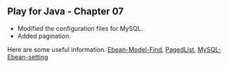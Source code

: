 ## Play for Java - Chapter 07 ##

- Modified the configuration files for MySQL.
- Added pagination.





Here are some useful information.
[Ebean-Model-Find](https://ebean-orm.github.io/apidocs/com/avaje/ebean/Model.Find.html#findPagedList-int-int-),
[PagedList](http://stackoverflow.com/questions/31205461/play-framework-ebean-computer-database-java-2-4),
[MySQL-Ebean-setting](http://stackoverflow.com/questions/37960369/cannot-connect-to-database-ebean-with-play)












